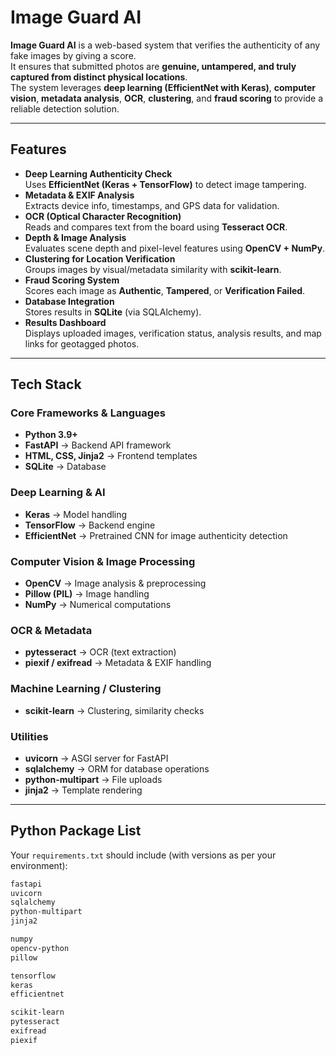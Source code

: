 # Image Guard AI

**Image Guard AI** is a web-based system that verifies the authenticity of any fake images by giving a score.  
It ensures that submitted photos are **genuine, untampered, and truly captured from distinct physical locations**.  
The system leverages **deep learning (EfficientNet with Keras)**, **computer vision**, **metadata analysis**, **OCR**, **clustering**, and **fraud scoring** to provide a reliable detection solution.

---

## Features
- **Deep Learning Authenticity Check**  
  Uses **EfficientNet (Keras + TensorFlow)** to detect image tampering.  
- **Metadata & EXIF Analysis**  
  Extracts device info, timestamps, and GPS data for validation.  
- **OCR (Optical Character Recognition)**  
  Reads and compares text from the board using **Tesseract OCR**.  
- **Depth & Image Analysis**  
  Evaluates scene depth and pixel-level features using **OpenCV + NumPy**.  
- **Clustering for Location Verification**  
  Groups images by visual/metadata similarity with **scikit-learn**.  
- **Fraud Scoring System**  
  Scores each image as **Authentic**, **Tampered**, or **Verification Failed**.  
- **Database Integration**  
  Stores results in **SQLite** (via SQLAlchemy).  
- **Results Dashboard**  
  Displays uploaded images, verification status, analysis results, and map links for geotagged photos.  

---

## Tech Stack

### Core Frameworks & Languages
- **Python 3.9+**
- **FastAPI** → Backend API framework  
- **HTML, CSS, Jinja2** → Frontend templates  
- **SQLite** → Database  

### Deep Learning & AI
- **Keras** → Model handling  
- **TensorFlow** → Backend engine  
- **EfficientNet** → Pretrained CNN for image authenticity detection  

### Computer Vision & Image Processing
- **OpenCV** → Image analysis & preprocessing  
- **Pillow (PIL)** → Image handling  
- **NumPy** → Numerical computations  

### OCR & Metadata
- **pytesseract** → OCR (text extraction)  
- **piexif / exifread** → Metadata & EXIF handling  

### Machine Learning / Clustering
- **scikit-learn** → Clustering, similarity checks  

### Utilities
- **uvicorn** → ASGI server for FastAPI  
- **sqlalchemy** → ORM for database operations  
- **python-multipart** → File uploads  
- **jinja2** → Template rendering  

---

## Python Package List
Your `requirements.txt` should include (with versions as per your environment):

```txt
fastapi
uvicorn
sqlalchemy
python-multipart
jinja2

numpy
opencv-python
pillow

tensorflow
keras
efficientnet

scikit-learn
pytesseract
exifread
piexif
